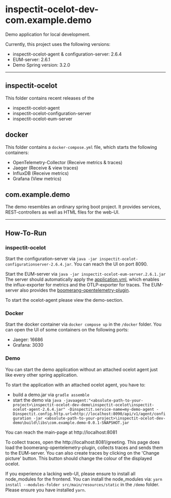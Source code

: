 # inspectit-ocelot-dev-com.example.demo
Demo application for local development. 

Currently, this project uses the following versions:
- inspectit-ocelot-agent & configuration-server: 2.6.4
- EUM-server: 2.6.1
- Demo Spring version: 3.2.0

---
## inspectit-ocelot

This folder contains recent releases of the
- inspectit-ocelot-agent
- inspectit-ocelot-configuration-server
- inspectit-ocelot-eum-server

## docker

This folder contains a `docker-compose.yml` file, which starts the following containers:
- OpenTelemetry-Collector (Receive metrics & traces)
- Jaeger (Receive & view traces)
- InfluxDB (Receive metrics)
- Grafana (View metrics)

## com.example.demo

The demo resembles an ordinary spring boot project. It provides services, REST-controllers as well as HTML files
for the web-UI.

---
## How-To-Run

### inspectit-ocelot

Start the configuration-server via `java -jar inspectit-ocelot-configurationserver-2.6.4.jar`.
You can reach the UI on port 8090.

Start the EUM-server via `java -jar inspectit-ocelot-eum-server.2.6.1.jar`
The server should automatically apply the [application.yml](application.yml), 
which enables the influx-exporter for metrics and the OTLP-exporter for traces.
The EUM-server also provides the [boomerang-opentelemetry-plugin](https://github.com/NovatecConsulting/boomerang-opentelemetry-plugin).

To start the ocelot-agent please view the demo-section.

### Docker

Start the docker container via `docker compose up` in the `/docker` folder.
You can open the UI of some containers on the following ports:
- Jaeger: 16686
- Grafana: 3030

### Demo

You can start the demo application without an attached ocelot agent just like every other spring application.

To start the application with an attached ocelot agent, you have to:
- build a demo.jar via `gradle assemble`
- start the demo via `java -javaagent:"<absolute-path-to-your-project>\inspectit-ocelot-dev-demo\inspectit-ocelot\inspectit-ocelot-agent-2.6.4.jar" -Dinspectit.service-name=my-demo-agent -Dinspectit.config.http.url=http://localhost:8090/api/v1/agent/configuration -jar <absolute-path-to-your-project>\inspectit-ocelot-dev-demo\build\libs\com.example.demo-0.0.1-SNAPSHOT.jar `

You can reach the main-page at http://localhost:8081

To collect traces, open the http://localhost:8081/greeting.
This page does load the boomerang-opentelemetry-plugin, collects traces and sends them to the EUM-server.
You can also create traces by clicking on the 'Change picture' button.
This button should change the colour of the displayed ocelot.

If you experience a lacking web-UI, please ensure to install all node_modules for the frontend.
You can install the node_modules via: `yarn install --modules-folder src/main/resources/static` in the `/demo` folder.
Please ensure you have installed `yarn`.

